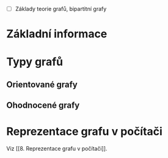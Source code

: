- [ ] Základy teorie grafů, bipartitní grafy
# Základní informace
# Typy grafů
## Orientované grafy
## Ohodnocené grafy
# Reprezentace grafu v počítači
Viz [[8. Reprezentace grafu v počítači]].